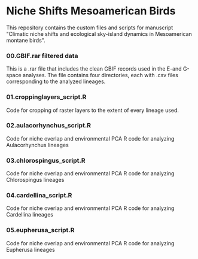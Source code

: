 # Niche Shifts Mesoamerican Birds
This repository contains the custom files and scripts for manuscript "Climatic niche shifts and ecological sky-island dynamics in Mesoamerican montane birds".

### 00.GBIF.rar filtered data
This is a .rar file that includes the clean GBIF records used in the E-and G-space analyses. The file contains four directories, each with .csv files corresponding to the analyzed lineages.

### 01.croppinglayers_script.R 
Code for cropping of raster layers to the extent of every lineage used.

### 02.aulacorhynchus_script.R 
Code for niche overlap and environmental PCA R code for analyzing Aulacorhynchus lineages

### 03.chlorospingus_script.R 
Code for niche overlap and environmental PCA R code for analyzing Chlorospingus lineages

### 04.cardellina_script.R 
Code for niche overlap and environmental PCA R code for analyzing Cardellina lineages

### 05.eupherusa_script.R 
Code for niche overlap and environmental PCA R code for analyzing Eupherusa lineages
